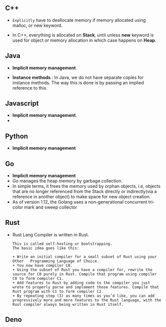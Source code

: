 ## C++
- `Explicitly` have to deallocate memory if memory allocated using malloc, or new keyword.

- In C++, everything is allocated on **Stack**, until unless **new** keyword is used for object or memory allocation in which case happens on **Heap**.



## Java
- **Implicit memory management**.

- **Instance methods** : In Java, we do not have separate copies for instance methods. The way this is done is by passing an implied reference to this.


## Javascript
- **Implicit memory management**.
- 


## Python
- **Implicit memory management**



## Go
+ **Implicit memory management**
+ Go manages the heap memory by garbage collection. 
+ In simple terms, it frees the memory used by orphan objects, i.e, objects that are no longer referenced from the Stack directly or indirectly(via a reference in another object) to make space for new object creation.
+ As of version 1.12, the Golang uses a non-generational concurrent tri-color mark and sweep collector


## Rust
+ Rust Lang Compiler is written in Rust.
    ```
    This is called self-hosting or bootstrapping. 
    The basic idea goes like this:

    + Write an initial compiler for a small subset of Rust using your Other   Programming Language of Choice.
    + You now have compiler C0.
    + Using the subset of Rust you have a compiler for, rewrite the source for C0 purely in Rust. Compile that program using compiler C0 to form compiler C1.
    + Add features to Rust by adding code to the compiler you just wrote to properly parse and implement those features. Compile that Rust program with C1 to form compiler C2.
    + By repeating step (3) as many times as you’d like, you can add progressively more and more features to the Rust language, with the Rust compiler always being written in Rust itself.
    ```



## Deno

